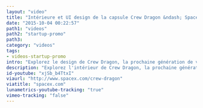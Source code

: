 ```yaml
---
layout: "video"
title: "Intérieure et UI design de la capsule Crew Dragon &ndash; SpaceX"
date: "2015-10-04 00:22:57"
path1: "videos"
path2: "startup-promo"
path3:
category: "videos"
tags:
- videos-startup-promo
intro: "Explorez le design de Crew Dragon, la prochaine génération de vaisseau spatial de SpaceX conçu pour transporter des humains vers la Station spatiale internationale et d'autres destinations."
description: "Explorez l'intérieur de Crew Dragon, la prochaine génération de vaisseau spatial de SpaceX conçu pour transporter des humains vers la Station spatiale internationale et d'autres destinations"
id-youtube: "xjSb_b4TtxI"
viaurl: "http://www.spacex.com/crew-dragon"
viatitle: "spacex.com"
lunametrics-youtube-tracking: "true"
vimeo-tracking: "false"
---
```

